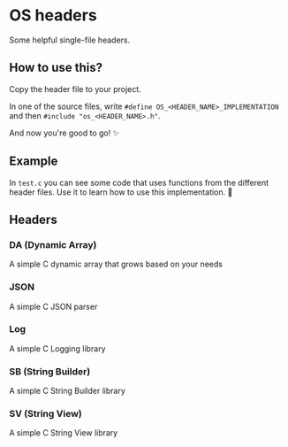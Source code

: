 # OS headers
Some helpful single-file headers.

## How to use this?
Copy the header file to your project.

In one of the source files, write `#define OS_<HEADER_NAME>_IMPLEMENTATION` and then `#include "os_<HEADER_NAME>.h"`.

And now you're good to go! ✨

## Example
In `test.c` you can see some code that uses functions from the different header files. Use it to learn how to use this implementation. 🚀

## Headers
### DA (Dynamic Array)
A simple C dynamic array that grows based on your needs
### JSON
A simple C JSON parser
### Log
 A simple C Logging library
### SB (String Builder)
 A simple C String Builder library
### SV (String View)
 A simple C String View library
